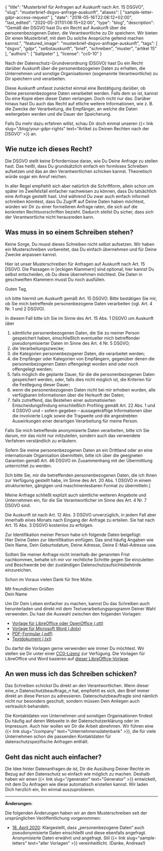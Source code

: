 {
    "title": "Musterbrief für Anfragen auf Auskunft nach Art. 15 DSGVO",
    "slug": "musterbrief-dsgvo-anfrage-auskunft",
    "aliases": [ "sample-letter-gdpr-access-request" ],
    "date": "2018-05-16T22:06:12+02:00",
    "last_edited": "2020-05-31T01:06:15+02:00",
    "type": "blog",
    "description": "Gemäß der DSGVO hast Du ein Recht auf Auskunft über die personenbezogenen Daten, die Verantwortliche zu Dir speichern. Wir bieten Dir einen Musterbrief, mit dem Du solche Ansprüche geltend machen kannst.",
    "featured_image": "musterbrief-dsgvo-anfrage-auskunft",
    "tags": [ "dsgvo", "gdpr", "selbstauskunft", "brief", "schreiben", "muster", "artikel 15" ],
    "authors": [ "baltpeter" ],
    "license": "cc0-10"
}

Nach der Datenschutz-Grundverordnung (DSGVO) hast Du ein Recht darüber Auskunft über die personenbezogenen Daten zu erhalten, die Unternehmen und sonstige Organisationen (sogenannte Verantwortliche) zu Dir speichern und verarbeiten.

Diese Auskunft umfasst zunächst einmal eine Bestätigung darüber, ob Deine personenbezogene Daten verarbeitet werden. Falls dem so ist, kannst Du eine Kopie eben dieser Daten verlangen. Doch nicht nur das: Darüber hinaus hast Du auch das Recht auf etliche weitere Informationen, wie z.&nbsp;B. die Zwecke der Verarbeitung, die Empfänger, an welche die Daten weitergeben werden und die Dauer der Speicherung.

Falls Du mehr dazu erfahren willst, schau Dir doch einmal unseren {{< link slug="/blog/your-gdpr-rights" text="Artikel zu Deinen Rechten nach der DSGVO" >}} an.

## Wie nutze ich dieses Recht?

Die DSGVO stellt keine Erfordernisse daran, wie Du Deine Anfrage zu stellen hast. Das heißt, dass Du grundsätzlich einfach ein formloses Schreiben aufsetzen und das an den Verantwortlichen schicken kannst. Theoretisch würde sogar ein Anruf reichen.

In aller Regel empfiehlt sich aber natürlich die Schriftform, allein schon um später im Zweifelsfall einfacher nachweisen zu können, dass Du tatsächlich eine Anfrage gestellt hast. Und während Du zwar auch einfach informell schreiben könntest, dass Du Zugriff auf Deine Daten haben möchtest, würden wir Dir zu einer formelleren Anfrage raten, die sich auf die konkreten Rechtsvorschriften bezieht. Dadurch stellst Du sicher, dass sich der Verantwortliche nicht herausreden kann.

## Was muss in so einem Schreiben stehen?

Keine Sorge, Du musst dieses Schreiben nicht selbst aufsetzen. Wir haben ein Musterschreiben vorbereitet, das Du einfach übernehmen und für Deine Zwecke anpassen kannst.

Hier ist unser Musterschreiben für Anfragen auf Auskunft nach Art. 15 DSGVO. Die Passagen in [eckigen Klammern] sind optional; hier kannst Du selbst entscheiden, ob Du diese übernehmen möchtest. Die Daten in <span class="blog-letter-fill-in">geschweiften Klammern</span> musst Du noch ausfüllen.

<div class="blog-letter">
<p>Guten Tag,</p>

<p>ich bitte hiermit um Auskunft gemäß Art. 15 DSGVO. Bitte bestätigen Sie mir, ob Sie mich betreffende personenbezogene Daten verarbeiten (vgl. Art. 4 Nr. 1 und 2 DSGVO).</p>

<p>In diesem Fall bitte ich Sie im Sinne des Art. 15 Abs. 1 DSGVO um Auskunft über</p>
<ol>
<li><em>sämtliche</em> personenbezogenen Daten, die Sie zu meiner Person gespeichert haben, einschließlich eventueller mich betreffender pseudonymisierter Daten im Sinne des Art. 4 Nr. 5 DSGVO;</li>
<li>die Verarbeitungszwecke;</li>
<li>die Kategorien personenbezogener Daten, die verarbeitet werden;</li>
<li>die Empfänger oder Kategorien von Empfängern, gegenüber denen die personenbezogenen Daten offengelegt worden sind oder noch offengelegt werden;</li>
<li>falls möglich die geplante Dauer, für die die personenbezogenen Daten gespeichert werden, oder, falls dies nicht möglich ist, die Kriterien für die Festlegung dieser Dauer;</li>
<li>wenn die personenbezogenen Daten nicht bei mir erhoben wurden, alle verfügbaren Informationen über die Herkunft der Daten;</li>
<li>falls zutreffend, das Bestehen einer automatisierten Entscheidungsfindung einschließlich Profiling gemäß Art. 22 Abs. 1 und 4 DSGVO und – sofern gegeben – aussagekräftige Informationen über die involvierte Logik sowie die Tragweite und die angestrebten Auswirkungen einer derartigen Verarbeitung für meine Person.
</ol>

<p>Falls Sie mich betreffende anonymisierte Daten verarbeiten, bitte ich Sie darum, mir das nicht nur mitzuteilen, sondern auch das verwendete Verfahren verständlich zu erläutern.</p>

<p>Sofern Sie meine personenbezogenen Daten an ein Drittland oder an eine internationale Organisation übermitteln, bitte ich über die geeigneten Garantien gemäß Art. 46 DSGVO im Zusammenhang mit der Übermittlung unterrichtet zu werden.</p>

<p>[Ich bitte Sie, mir die betreffenden personenbezogenen Daten, die ich Ihnen zur Verfügung gestellt habe, im Sinne des Art. 20 Abs. 1 DSGVO in einem strukturierten, gängigen und maschinenlesbaren Format zu übermitteln.]</p>

<p>Meine Anfrage schließt explizit auch sämtliche weiteren Angebote und Unternehmen ein, für die Sie Verantwortlicher im Sinne des Art. 4 Nr. 7 DSGVO sind.</p>

<p>Die Auskunft ist nach Art. 12 Abs. 3 DSGVO unverzüglich, in jedem Fall aber innerhalb eines Monats nach Eingang der Anfrage zu erteilen. Sie hat nach Art. 15 Abs. 3 DSGVO kostenlos zu erfolgen.</p>

<p>Zur Identifikation meiner Person habe ich folgende Daten beigefügt:<br>
<span class="blog-letter-fill-in">Hier Deine Daten zur Identifikation einfügen. Das sind häufig Angaben wie Dein Name, Dein Geburtsdatum, Deine Adresse, Deine E-Mail-Adresse usw.</span></p>

<p>Sollten Sie meiner Anfrage nicht innerhalb der genannten Frist nachkommen, behalte ich mir vor rechtliche Schritte gegen Sie einzuleiten und Beschwerde bei der zuständigen Datenschutzaufsichtsbehörde einzureichen.</p>

<p>Schon im Voraus vielen Dank für Ihre Mühe.</p>

<p>Mit freundlichen Grüßen<br>
<span class="blog-letter-fill-in">Dein Name</span></p>
</div>

Um Dir Dein Leben einfacher zu machen, kannst Du das Schreiben auch herunterladen und direkt mit dem Textverarbeitungsprogramm Deiner Wahl verwenden. Du hast die Auswahl zwischen den folgenden Vorlagen:<!-- TODO: Host these ourselves and give them some nice buttons. -->

* [Vorlage für LibreOffice oder OpenOffice (.ott)](/downloads/musterschreiben-dsgvo-auskunft-datenanfragen.de.ott)
* [Vorlage für Microsoft Word (.dotx)](/downloads/musterschreiben-dsgvo-auskunft-datenanfragen.de.dotx)
* [PDF-Formular (.pdf)](/downloads/musterschreiben-dsgvo-auskunft-datenanfragen.de.pdf)
* [Textdokument (.txt)](/downloads/musterschreiben-dsgvo-auskunft-datenanfragen.de.txt)

Du darfst die Vorlagen gerne verwenden wie immer Du möchtest. Wir stellen sie Dir unter einer [CC0-Lizenz](https://creativecommons.org/publicdomain/zero/1.0/) zur Verfügung. Die Vorlagen für LibreOffice und Word basieren auf [dieser LibreOffice-Vorlage](https://extensions.libreoffice.org/templates/geschaeftsbrief-din-5008-2011-b-a4-ib).

## An wen muss ich das Schreiben schicken?

Das Schreiben schickst Du direkt an den Verantwortlichen. Wenn dieser eine_n Datenschutzbeauftrage_n hat, empfiehlt es sich, den Brief immer direkt an diese Person zu adressieren. Datenschutzbeauftragte sind nämlich nicht nur besonders geschult, sondern müssen Dein Anliegen auch vertraulich behandeln.

Die Kontaktdaten von Unternehmen und sonstigen Organisationen findest Du häufig auf deren Webseite in der Datenschutzerklärung oder im Impressum. Auch hier wollen wir Dir die Arbeit abnehmen. Wir führen eine {{< link slug="/company" text="Unternehmensdatenbank" >}}, die für viele Unternehmen schon die passenden Kontaktdaten für datenschutzspezifische Anfragen enthält.

## Geht das nicht auch einfacher?

Die Idee hinter Datenanfragen.de ist, Dir die Ausübung Deiner Rechte im Bezug auf den Datenschutz so einfach wie möglich zu machen. Deshalb haben wir einen {{< link slug="/generator" text="Generator" >}} entwickelt, mit dem Du Anfragen wie diese automatisch erstellen kannst. Wir laden Dich herzlich ein, ihn einmal auszuprobieren.

---

**Änderungen:**

Die folgenden Änderungen haben wir an dem Musterschreiben seit der ursprünglichen Veröffentlichung vorgenommen:

* [18. April 2020](https://github.com/datenanfragen/data/pull/562/commits/cde0c2a4943022a025e095a283b2043cf7c2ded0#diff-ba75fd411f4f897cf77f57d77aec0d64): Klargestellt, dass „personenbezogene Daten“ auch pseudonymisierte Daten einschließt und diese ebenfalls angefragt. Anonymisierte Daten erwähnt und angefragt. Stil {{< link slug="sample-letters" text="aller Vorlagen" >}} vereinheitlicht. (Danke, Andreas!)
